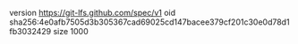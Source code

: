 version https://git-lfs.github.com/spec/v1
oid sha256:4e0afb7505d3b305367cad69025cd147bacee379cf201c30e0d78d1fb3032429
size 1000
